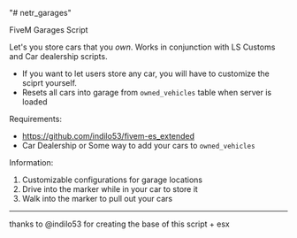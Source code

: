 "# netr_garages" 

FiveM Garages Script

Let's you store cars that you *own*. Works in conjunction with LS Customs and Car dealership scripts.
  * If you want to let users store any car, you will have to customize the sciprt yourself.
  * Resets all cars into garage from `owned_vehicles` table when server is loaded 

Requirements:
- https://github.com/indilo53/fivem-es_extended
- Car Dealership or Some way to add your cars to `owned_vehicles`


Information:
1. Customizable configurations for garage locations
2. Drive into the marker while in your car to store it
3. Walk into the marker to pull out your cars

---

thanks to @indilo53 for creating the base of this script + esx